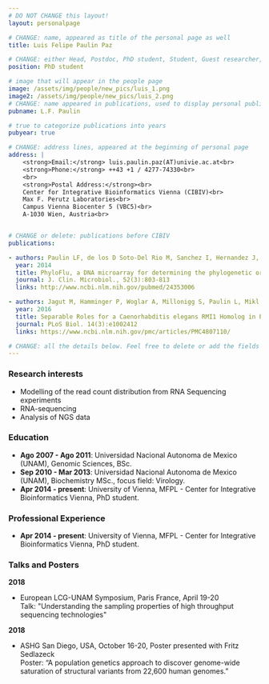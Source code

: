 ```yaml
---
# DO NOT CHANGE this layout!
layout: personalpage

# CHANGE: name, appeared as title of the personal page as well
title: Luis Felipe Paulin Paz

# CHANGE: either Head, Postdoc, PhD student, Student, Guest researcher, System administrator, or Secretery
position: PhD student

# image that will appear in the people page
image: /assets/img/people/new_pics/luis_1.png
image2: /assets/img/people/new_pics/luis_2.png
# CHANGE: name appeared in publications, used to display personal publications
pubname: L.F. Paulin

# true to categorize publications into years
pubyear: true

# CHANGE: address lines, appeared at the beginning of personal page
address: |
    <strong>Email:</strong> luis.paulin.paz(AT)univie.ac.at<br>
    <strong>Phone:</strong> ++43 +1 / 4277-74330<br>
    <br>
    <strong>Postal Address:</strong><br>
    Center for Integrative Bioinformatics Vienna (CIBIV)<br>
    Max F. Perutz Laboratories<br>
    Campus Vienna Biocenter 5 (VBC5)<br>
    A-1030 Wien, Austria<br>


# CHANGE or delete: publications before CIBIV
publications:

- authors: Paulin LF, de los D Soto-Del Rio M, Sanchez I, Hernandez J, Gutierrez-Rios RM, Lopez-Martinez I, Wong-Chew RM, Parissi-Crivelli A, Isa P, Lopez S, Arias CF.
  year: 2014
  title: PhyloFlu, a DNA microarray for determining the phylogenetic origin of influenza A virus gene segments and the genomic fingerprint of viral strains. 
  journal: J. Clin. Microbiol., 52(3):803-813
  links: http://www.ncbi.nlm.nih.gov/pubmed/24353006

- authors: Jagut M, Hamminger P, Woglar A, Millonigg S, Paulin L, Mikl M, Dello Stritto MR, Tang L, Habacher C, Tam A, Gallach M, von Haeseler A, Villeneuve AM, Jantsch V.
  year: 2016
  title: Separable Roles for a Caenorhabditis elegans RMI1 Homolog in Promoting and Antagonizing Meiotic Crossovers Ensure Faithful Chromosome Inheritance.
  journal: PLoS Biol. 14(3):e1002412
  links: https://www.ncbi.nlm.nih.gov/pmc/articles/PMC4807110/

# CHANGE: all the details below. Feel free to delete or add the fields (e.g. Talks and Posters, Software)
---
```


### Research interests
<div class="hline"></div>

* Modelling of the read count distribution from RNA Sequencing experiments
* RNA-sequencing
* Analysis of NGS data 

### Education
<div class="hline"></div>

* __Ago 2007 - Ago 2011__: Universidad Nacional Autonoma de Mexico (UNAM), Genomic Sciences, BSc. <br>
* __Sep 2010 - Mar 2013__: Universidad Nacional Autonoma de Mexico (UNAM), Biochemistry MSc., focus field: Virology. <br>
* __Apr 2014 - present__: University of Vienna, MFPL - Center for Integrative Bioinformatics Vienna, PhD student. <br>

### Professional Experience
<div class="hline"></div>

* __Apr 2014 - present__: University of Vienna, MFPL - Center for Integrative Bioinformatics Vienna, PhD student. <br>


### Talks and Posters
<div class="hline"></div>

__2018__
* European LCG-UNAM Symposium, Paris France, April 19-20<br>
Talk: "Understanding the sampling properties of high throughput sequencing technologies"

__2018__
* ASHG San Diego, USA, October 16-20, Poster presented with Fritz Sedlazeck<br>
Poster: “A population genetics approach to discover genome-wide saturation of structural variants from 22,600 human genomes.”


